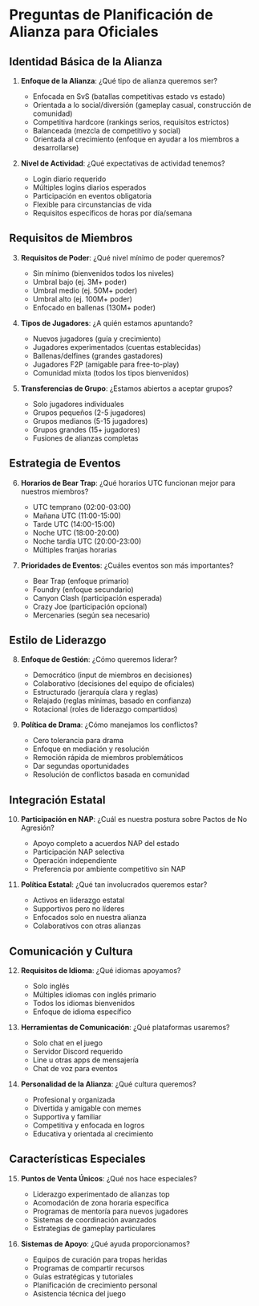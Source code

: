 # Preguntas de Planificación de Alianza para Oficiales

## Identidad Básica de la Alianza
1. **Enfoque de la Alianza**: ¿Qué tipo de alianza queremos ser?
   - Enfocada en SvS (batallas competitivas estado vs estado)
   - Orientada a lo social/diversión (gameplay casual, construcción de comunidad)
   - Competitiva hardcore (rankings serios, requisitos estrictos)
   - Balanceada (mezcla de competitivo y social)
   - Orientada al crecimiento (enfoque en ayudar a los miembros a desarrollarse)

2. **Nivel de Actividad**: ¿Qué expectativas de actividad tenemos?
   - Login diario requerido
   - Múltiples logins diarios esperados
   - Participación en eventos obligatoria
   - Flexible para circunstancias de vida
   - Requisitos específicos de horas por día/semana

## Requisitos de Miembros
3. **Requisitos de Poder**: ¿Qué nivel mínimo de poder queremos?
   - Sin mínimo (bienvenidos todos los niveles)
   - Umbral bajo (ej. 3M+ poder)
   - Umbral medio (ej. 50M+ poder)
   - Umbral alto (ej. 100M+ poder)
   - Enfocado en ballenas (130M+ poder)

4. **Tipos de Jugadores**: ¿A quién estamos apuntando?
   - Nuevos jugadores (guía y crecimiento)
   - Jugadores experimentados (cuentas establecidas)
   - Ballenas/delfines (grandes gastadores)
   - Jugadores F2P (amigable para free-to-play)
   - Comunidad mixta (todos los tipos bienvenidos)

5. **Transferencias de Grupo**: ¿Estamos abiertos a aceptar grupos?
   - Solo jugadores individuales
   - Grupos pequeños (2-5 jugadores)
   - Grupos medianos (5-15 jugadores)
   - Grupos grandes (15+ jugadores)
   - Fusiones de alianzas completas

## Estrategia de Eventos
6. **Horarios de Bear Trap**: ¿Qué horarios UTC funcionan mejor para nuestros miembros?
   - UTC temprano (02:00-03:00)
   - Mañana UTC (11:00-15:00)
   - Tarde UTC (14:00-15:00)
   - Noche UTC (18:00-20:00)
   - Noche tardía UTC (20:00-23:00)
   - Múltiples franjas horarias

7. **Prioridades de Eventos**: ¿Cuáles eventos son más importantes?
   - Bear Trap (enfoque primario)
   - Foundry (enfoque secundario)
   - Canyon Clash (participación esperada)
   - Crazy Joe (participación opcional)
   - Mercenaries (según sea necesario)

## Estilo de Liderazgo
8. **Enfoque de Gestión**: ¿Cómo queremos liderar?
   - Democrático (input de miembros en decisiones)
   - Colaborativo (decisiones del equipo de oficiales)
   - Estructurado (jerarquía clara y reglas)
   - Relajado (reglas mínimas, basado en confianza)
   - Rotacional (roles de liderazgo compartidos)

9. **Política de Drama**: ¿Cómo manejamos los conflictos?
   - Cero tolerancia para drama
   - Enfoque en mediación y resolución
   - Remoción rápida de miembros problemáticos
   - Dar segundas oportunidades
   - Resolución de conflictos basada en comunidad

## Integración Estatal
10. **Participación en NAP**: ¿Cuál es nuestra postura sobre Pactos de No Agresión?
    - Apoyo completo a acuerdos NAP del estado
    - Participación NAP selectiva
    - Operación independiente
    - Preferencia por ambiente competitivo sin NAP

11. **Política Estatal**: ¿Qué tan involucrados queremos estar?
    - Activos en liderazgo estatal
    - Supportivos pero no líderes
    - Enfocados solo en nuestra alianza
    - Colaborativos con otras alianzas

## Comunicación y Cultura
12. **Requisitos de Idioma**: ¿Qué idiomas apoyamos?
    - Solo inglés
    - Múltiples idiomas con inglés primario
    - Todos los idiomas bienvenidos
    - Enfoque de idioma específico

13. **Herramientas de Comunicación**: ¿Qué plataformas usaremos?
    - Solo chat en el juego
    - Servidor Discord requerido
    - Line u otras apps de mensajería
    - Chat de voz para eventos

14. **Personalidad de la Alianza**: ¿Qué cultura queremos?
    - Profesional y organizada
    - Divertida y amigable con memes
    - Supportiva y familiar
    - Competitiva y enfocada en logros
    - Educativa y orientada al crecimiento

## Características Especiales
15. **Puntos de Venta Únicos**: ¿Qué nos hace especiales?
    - Liderazgo experimentado de alianzas top
    - Acomodación de zona horaria específica
    - Programas de mentoría para nuevos jugadores
    - Sistemas de coordinación avanzados
    - Estrategias de gameplay particulares

16. **Sistemas de Apoyo**: ¿Qué ayuda proporcionamos?
    - Equipos de curación para tropas heridas
    - Programas de compartir recursos
    - Guías estratégicas y tutoriales
    - Planificación de crecimiento personal
    - Asistencia técnica del juego